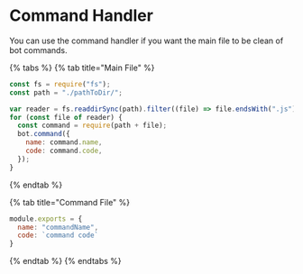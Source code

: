 # Command Handler

You can use the command handler if you want the main file to be clean of bot commands.

{% tabs %}
{% tab title="Main File" %}
```javascript
const fs = require("fs");
const path = "./pathToDir/";

var reader = fs.readdirSync(path).filter((file) => file.endsWith(".js"));
for (const file of reader) {
  const command = require(path + file);
  bot.command({
    name: command.name,
    code: command.code,
  });
}

```
{% endtab %}

{% tab title="Command File" %}
```javascript
module.exports = {
  name: "commandName",
  code: `command code`
}
```
{% endtab %}
{% endtabs %}
